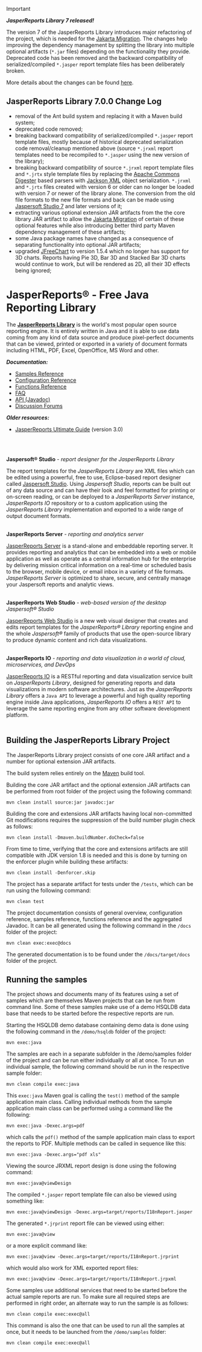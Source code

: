 > [!IMPORTANT]
> _**JasperReports Library 7 released!**_
> 
> The version 7 of the JasperReports Library introduces
> major refactoring of the project, which is needed for the [Jakarta Migration](https://blogs.oracle.com/javamagazine/post/transition-from-java-ee-to-jakarta-ee).
> The changes help improving the dependency management by splitting the library into multiple optional artifacts (`*.jar` files) depending on
> the functionality they provide. Deprecated code has been removed and the backward compatibility of serialized/compiled `*.jasper` report template
> files has been deliberately broken.
> 
> More details about the changes can be found [here](https://github.com/TIBCOSoftware/jasperreports/tree/release-7.0.0?tab=readme-ov-file#jasperreports-library-700-change-log).

## JasperReports Library 7.0.0 Change Log
- removal of the Ant build system and replacing it with a Maven build system;
- deprecated code removed;
- breaking backward compatibility of serialized/compiled `*.jasper` report template files, mostly because of historical 
deprecated serialization code removal/cleanup mentioned above (source `*.jrxml` report templates need to be recompiled to `*.jasper` using the new version of the library);
- breaking backward compatibility of source `*.jrxml` report template files and `*.jrtx` style template files by replacing the [Apache Commons Digester](https://commons.apache.org/proper/commons-digester/) based parsers with [Jackson XML](https://github.com/FasterXML/jackson-dataformat-xml) object serialization. `*.jrxml` and `*.jrtx` files created with version 6 or older can no longer be loaded with version 7 or newer of the library alone. The conversion from the old file formats to the new file formats and back can be made using [Jaspersoft Studio 7](https://www.jaspersoft.com/products/jaspersoft-community) and later versions of it;
- extracting various optional extension JAR artifacts from the the core library JAR artifact to allow the [Jakarta Migration](https://blogs.oracle.com/javamagazine/post/transition-from-java-ee-to-jakarta-ee) of certain of these optional features while also
introducing better third party Maven dependency management of these artifacts;
- some Java package names have changed as a consequence of separating functionality into optional JAR artifacts;
- upgraded [JFreeChart](https://jfree.org/jfreechart/) to version 1.5.4 which no longer has support for 3D charts. Reports having Pie 3D, Bar 3D and Stacked Bar 3D charts would continue to work, but will be rendered as 2D, all their 3D effects being ignored; 

# JasperReports® - Free Java Reporting Library

The [**JasperReports Library**](https://community.jaspersoft.com/downloads/community-edition/) is the world's most popular open source reporting engine. 
It is entirely written in Java and it is able to use data coming from any kind of data source and 
produce pixel-perfect documents that can be viewed, printed or exported in a variety of document 
formats including HTML, PDF, Excel, OpenOffice, MS Word and other.

_**Documentation:**_

- [Samples Reference](https://jasperreports.sourceforge.net/sample.reference/README.html)
- [Configuration Reference](https://jasperreports.sourceforge.net/config.reference.html)
- [Functions Reference](https://jasperreports.sourceforge.net/function.reference.html)
- [FAQ](http://community.jaspersoft.com/wiki/jasperreports-library-faqs)
- [API (Javadoc)](https://jasperreports.sourceforge.net/api/index.html)
- [Discussion Forums](https://community.jaspersoft.com/project/jasperreports-library/answers)

_**Older resources:**_

- [JasperReports Ultimate Guide](https://jasperreports.sourceforge.net/JasperReports-Ultimate-Guide-3.pdf) (version 3.0)
<br/>
<br/>

**Jaspersoft® Studio** - *report designer for the JasperReports Library*

The report templates for the *JasperReports Library* are XML files which can be edited using a powerful,
free to use, Eclipse-based report designer called [Jaspersoft Studio](https://community.jaspersoft.com/downloads/community-edition/).
Using *Jaspersoft Studio*, reports can be built out of any data source and can have their look and feel 
formatted for printing or on-screen reading, or can be deployed to a *JasperReports Server* instance, 
*JasperReports IO* repository or to a custom application using the *JasperReports Library* implementation
and exported to a wide range of output document formats.
<br/>
<br/>

**JasperReports Server** - *reporting and analytics server*

[JasperReports Server](https://www.jaspersoft.com/products/jaspersoft-commercial) is a stand-alone and embeddable 
reporting server. It provides reporting and analytics that can be embedded into a web or mobile application as well as 
operate as a central information hub for the enterprise by delivering mission critical information on a real-time or 
scheduled basis to the browser, mobile device, or email inbox in a variety of file formats. *JasperReports Server* is 
optimized to share, secure, and centrally manage your Jaspersoft reports and analytic views.
<br/>
<br/>

**JasperReports Web Studio** - *web-based version of the desktop Jaspersoft® Studio*

[JasperReports Web Studio](https://www.jaspersoft.com/products/jaspersoft-commercial) is a new web visual designer that 
creates and edits report templates for the *JasperReports® Library* reporting engine and the whole *Jaspersoft®* family of 
products that use the open-source library to produce dynamic content and rich data visualizations.
<br/>
<br/>

**JasperReports IO** - *reporting and data visualization in a world of cloud, microservices, and DevOps*

[JasperReports IO](https://www.jaspersoft.com/products/jaspersoft-commercial) is a RESTful reporting and data 
visualization service built on *JasperReports Library*, designed for generating reports and data visualizations in 
modern software architectures. Just as the *JasperReports Library* offers a `Java API` to leverage a powerful and high 
quality reporting engine inside Java applications, *JasperReports IO* offers a `REST API` to leverage the same reporting 
engine from any other software development platform.
<br/>
<br/>

## Building the JasperReports Library Project

The JasperReports Library project consists of one core JAR artifact and a number for optional extension JAR artifacts.

The build system relies entirely on the [Maven](https://maven.apache.org/) build tool.

Building the core JAR artifact and the optional extension JAR artifacts can be performed from root folder of the project
using the following command:

    mvn clean install source:jar javadoc:jar

Building the core and extensions JAR artifacts having local non-committed Git modifications requires the suppression of the build number plugin check as follows:

    mvn clean install -Dmaven.buildNumber.doCheck=false

From time to time, verifying that the core and extensions artifacts are still compatible with JDK version 1.8 is needed and this is done by turning on the enforcer plugin
while building these artifacts:

    mvn clean install -Denforcer.skip

The project has a separate artifact for tests under the `/tests`, which can be run using the following command:

    mvn clean test

The project documentation consists of general overview, configuration reference, samples reference, functions reference and the aggregated Javadoc.
It can be all generated using the following command in the `/docs` folder of the project:

    mvn clean exec:exec@docs

The generated documentation is to be found under the `/docs/target/docs` folder of the project.

## Running the samples

The project shows and documents many of its features using a set of samples which are themselves Maven projects that can be
run from command line. Some of these samples make use of a demo HSQLDB data base that needs to be started before the respective
reports are run.

Starting the HSQLDB demo database containing demo data is done using the following command in the `/demo/hsqldb` folder of the project:

    mvn exec:java

The samples are each in a separate subfolder in the /demo/samples folder of the project and can be run either individually or all
at once. To run an individual sample, the following command should be run in the respective sample folder:

    mvn clean compile exec:java
    
This `exec:java` Maven goal is calling the `test()` method of the sample application main class. Calling individual methods from the sample application main class can be performed
using a command like the following:

    mvn exec:java -Dexec.args=pdf

which calls the `pdf()` method of the sample application main class to export the reports to PDF. Multiple methods can be called in sequence like this:

    mvn exec:java -Dexec.args="pdf xls"
    
Viewing the source JRXML report design is done using the following command:

    mvn exec:java@viewDesign
    
The compiled `*.jasper` report template file can also be viewed using something like:

    mvn exec:java@viewDesign -Dexec.args=target/reports/I18nReport.jasper 
 
The generated `*.jrprint` report file can be viewed using either:

    mvn exec:java@view
    
or a more explicit command like:

    mvn exec:java@view -Dexec.args=target/reports/I18nReport.jrprint

which would also work for XML exported report files:

    mvn exec:java@view -Dexec.args=target/reports/I18nReport.jrpxml

Some samples use additional services that need to be started before the actual sample reports are run.
To make sure all required steps are performed in right order, an alternate way to run the sample is as follows:

    mvn clean compile exec:exec@all

This command is also the one that can be used to run all the samples at once, but it needs to be launched from the `/demo/samples` folder:

    mvn clean compile exec:exec@all

